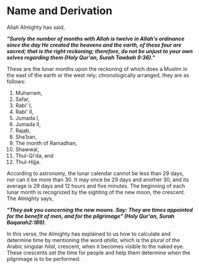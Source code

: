 Name and Derivation
===================

Allah Almighty has said,

***"Surely the number of months with Allah is twelve in Allah's
ordinance since the day He created the heavens and the earth, of these
four are sacred; that is the right reckoning; therefore, do not be
unjust to your own selves regarding them (Holy Qur'an, Surah Tawbah
9:36)."***

These are the lunar months upon the reckoning of which does a Muslim in
the east of the earth or the west rely; chronologically arranged, they
are as follows:

1) Muharram,  
 2) Safar,  
 3) Rabi' I,  
 4) Rabi' II,  
 5) Jumada I,  
 6) Jumada II,  
 7) Rajab,  
 8) Sha’ban,  
 9) The month of Ramadhan,  
 10) Shawwal,  
 11) Thul-Qi'da, and  
 12) Thul-Hijja.

According to astronomy, the lunar calendar cannot be less than 29 days,
nor can it be more than 30. It may once be 29 days and another 30, and
its average is 29 days and 12 hours and five minutes. The beginning of
each lunar month is recognized by the sighting of the new moon, the
crescent. The Almighty says,

***"They ask you concerning the new moons. Say: They are times appointed
for the benefit of men, and for the pilgrimage" (Holy Qur'an, Surah
Baqarah2:189).***

In this verse, the Almighty has explained to us how to calculate and
determine time by mentioning the word *ahilla*, which is the plural of
the Arabic singular *hilal*, crescent, when it becomes visible to the
naked eye. These crescents set the time for people and help them
determine when the pilgrimage is to be performed.


